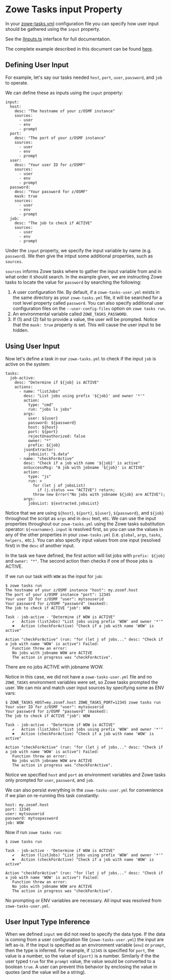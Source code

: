 # Zowe Tasks input Property
In your [zowe-tasks.yml](./config.md) configuration file you can specify how user input should be gathered using the `input` property.

See the [IInputs.ts](../src/api/interface/config/IInputs.ts) interface for full documentation. 

The complete example described in this document can be found [here](../example/more/input/zowe-tasks.yml).

## Defining User Input

For example, let's say our tasks needed `host`, `port`, `user`, `password`, and `job` to operate. 

We can define these as inputs using the `input` property:
```
input: 
  host:
    desc: "The hostname of your z/OSMF instance"
    sources:
      - user
      - env
      - prompt
  port:
    desc: "The port of your z/OSMF instance"
    sources:
      - user
      - env
      - prompt
  user: 
    desc: "Your user ID for z/OSMF" 
    sources: 
      - user
      - env
      - prompt
  password:
    desc: "Your password for z/OSMF"
    mask: true
    sources: 
      - user
      - env
      - prompt
  job: 
    desc: "The job to check if ACTIVE"
    sources:
      - user
      - env
      - prompt
```

Under the `input` property, we specify the input variable by name (e.g. `password`). We then give the intput some additional properties, such as `sources`. 

`sources` informs Zowe tasks where to gather the input variable from and in what order it should search. In the example given, we are instructing Zowe tasks to locate the value for `password` by searching the following:
1. A user configuration file. By default, if a `zowe-tasks-user.yml` exists in the same directory as your `zowe-tasks.yml` file, it will be searched for a root level property called `password`. You can also specify additional user configuration files on the `--user-config-files` option on `zowe tasks run`. 
2. An environmental variable called `ZOWE_TASKS_PASSWORD`. 
3. If (1) and (2) fail to provide a value, the user will be prompted. Notice that the `mask: true` property is set. This will cause the user input to be hidden. 

## Using User Input
Now let's define a task in our `zowe-tasks.yml` to check if the input `job` is active on the system:
```
tasks:
  job-active:
    desc: "Determine if ${job} is ACTIVE"
    actions:
      - name: "listJobs"
        desc: "List jobs using prefix '${job}' and owner '*'"
        action:
          type: "cmd"
          run: "jobs ls jobs"
        args:
          user: ${user}
          password: ${password}
          host: ${host}
          port: ${port}
          rejectUnauthorized: false
          owner: "*"
          prefix: ${job}
        jsonExtractor:
          jobsList: "$.data"
      - name: "checkForActive"
        desc: "Check if a job with name '${job}' is active"
        onSuccessMsg: "A job with jobname '${job}' is ACTIVE"
        action:
          type: "js"
          run: >
            for (let j of jobsList) 
              if (j.status === "ACTIVE") return;
            throw new Error("No jobs with jobname ${job} are ACTIVE"); 
        args:
          jobsList: ${extracted.jobsList}
```

Notice that we are using `${host}`, `${port}`, `${user}`, `${password}`, and `${job}` throughout the script as `args` and in `desc` text, etc. We can use the input properties throughout our `zowe-tasks.yml` using the Zowe tasks substitution operator: `${<varname>}`. `input` is resolved first, so you can use the values in any of the other properties in your `zowe-tasks.yml` (i.e. `global`, `args`, `tasks`, `helpers,` etc.). You can also specify input values from one input (resolved first) in the `desc` of another input. 

In the task we have defined, the first action will list jobs with `prefix: ${job}` and `owner: "*"`. The second action then checks if one of those jobs is ACTIVE. 

If we run our task with `WOW` as the input for `job`:
```
$ zowe tasks run
The hostname of your z/OSMF instance "host": my.zosmf.host
The port of your z/OSMF instance "port": 12345
Your user ID for z/OSMF "user": mytsouserid
Your password for z/OSMF "password" (masked):
The job to check if ACTIVE "job": WOW

Task - job-active - "Determine if WOW is ACTIVE"
   ✔   Action (listJobs) "List jobs using prefix 'WOW' and owner '*'"
   ✖   Action (checkForActive) "Check if a job with name 'WOW' is active"

Action "checkForActive" (run: "for (let j of jobs..." desc: "Check if a job with name 'WOW' is active") Failed:
   Function threw an error:
   No jobs with jobname WOW are ACTIVE
   The action in progress was "checkForActive".
```

There are no jobs ACTIVE with jobname WOW. 

Notice in this case, we did not have a `zowe-tasks-user.yml` file and no `ZOWE_TASKS` environment variables were set, so Zowe tasks prompted the user. We can mix and match user input sources by specifying some as ENV vars:
```
$ ZOWE_TASKS_HOST=my.zosmf.host ZOWE_TASKS_PORT=12345 zowe tasks run
Your user ID for z/OSMF "user": mytsouserid
Your password for z/OSMF "password" (masked):
The job to check if ACTIVE "job": WOW

Task - job-active - "Determine if WOW is ACTIVE"
   ✔   Action (listJobs) "List jobs using prefix 'WOW' and owner '*'"
   ✖   Action (checkForActive) "Check if a job with name 'WOW' is active"

Action "checkForActive" (run: "for (let j of jobs..." desc: "Check if a job with name 'WOW' is active") Failed:
   Function threw an error:
   No jobs with jobname WOW are ACTIVE
   The action in progress was "checkForActive".
``` 

Notice we specified `host` and `port` as environment variables and Zowe tasks only prompted for `user`, `password`, and `job`. 

We can also persist everything in the `zowe-tasks-user.yml` for convenience if we plan on re-running this task constantly: 
```
host: my.zosmf.host
port: 12345
user: mytsouserid
password: mytsopassword
job: WOW
```

Now if run `zowe tasks run`:
```
$ zowe tasks run

Task - job-active - "Determine if WOW is ACTIVE"
   ✔   Action (listJobs) "List jobs using prefix 'WOW' and owner '*'"
   ✖   Action (checkForActive) "Check if a job with name 'WOW' is active"

Action "checkForActive" (run: "for (let j of jobs..." desc: "Check if a job with name 'WOW' is active") Failed:
   Function threw an error:
   No jobs with jobname WOW are ACTIVE
   The action in progress was "checkForActive".
```

No prompting or ENV variables are necessary. All input was resolved from `zowe-tasks-user.yml`. 

## User Input Type Inference
When we defined `input` we did not need to specify the data type. If the data is coming from a user configuration file (`zowe-tasks-user.yml`) the input are left as-is. If the input is specified as an environment variable (`env`) or `prompt`, then the type is inferred. For example, if `12345` is specified for `port`, the value is a number, so the value of `${port}` is a number. Similarly if the the user typed `true` for the `prompt` value, the value would be converted to a boolean `true`. A user can prevent this behavior by enclosing the value in quotes (and the value will be a string). 

